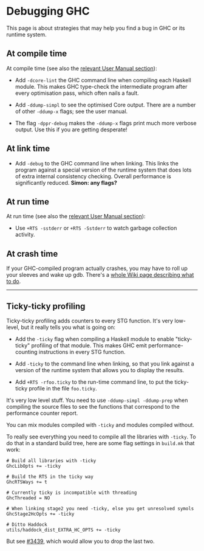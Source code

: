 # Debugging GHC


This page is about strategies that may help you find a bug in GHC or its runtime system.

## At compile time


At compile time (see also the [relevant User Manual section](http://www.haskell.org/ghc/docs/latest/html/users_guide/options-debugging.html)):

- Add `-dcore-lint` the GHC command line when compiling each Haskell module.  This makes GHC type-check the intermediate program after every optimisation pass, which often nails a fault.

- Add `-ddump-simpl` to see the optimised Core output.  There are a number of other `-ddump-x` flags; see the user manual.

- The flag `-dppr-debug` makes the `-ddump-x` flags print much more verbose output.  Use this if you are getting desperate!

## At link time

- Add `-debug` to the GHC command line when linking. This links the program against a special version of the runtime system that does lots of extra internal consistency checking.  Overall performance is significantly reduced.  **Simon: any flags?**

## At run time


At run time (see also the [relevant User Manual section](http://www.haskell.org/ghc/docs/latest/html/users_guide/runtime-control.html#rts-options-debugging)):

- Use `+RTS -sstderr` or `+RTS -Sstderr` to watch garbage collection activity.

## At crash time


If your GHC-compiled program actually crashes, you may have to roll up your sleeves and wake up gdb.  There's a [whole Wiki page describing what to do](debugging-ghc-crashes).

---

## Ticky-ticky profiling


Ticky-ticky profiling adds counters to every STG function.  It's very low-level, but it really tells you what is going on:

- Add the `-ticky` flag when compiling a Haskell module to enable "ticky-ticky" profiling of that module.  This makes GHC emit performance-counting instructions in every STG function.  

- Add `-ticky` to the command line when linking, so that you link against a version of the runtime system that allows you to display the results.

- Add `+RTS -rfoo.ticky` to the run-time command line, to put the ticky-ticky profile in the file `foo.ticky`.


It's very low level stuff.  You need to use `-ddump-simpl -ddump-prep` when compiling the source files to see the functions that correspond to the performance counter report.


You can mix modules compiled with `-ticky` and modules compiled without.


To really see everything you need to compile all the libraries with `-ticky`.  To do that in a standard build tree, here are some flag settings in `build.mk` that work:

```wiki
# Build all libraries with -ticky
GhcLibOpts += -ticky

# Build the RTS in the ticky way
GhcRTSWays += t

# Currently ticky is incompatible with threading
GhcThreaded = NO

# When linking stage2 you need -ticky, else you get unresolved symols
GhcStage2HcOpts += -ticky

# Ditto Haddock
utils/haddock_dist_EXTRA_HC_OPTS += -ticky
```


But see [\#3439](https://gitlab.haskell.org//ghc/ghc/issues/3439), which would allow you to drop the last two.

